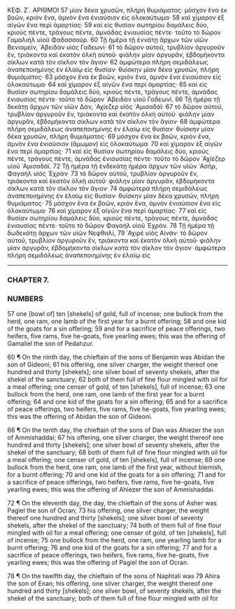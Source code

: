 ΚΕΦ. Ζ΄.             ΑΡΙΘΜΟΙ
57 μίαν δέκα χρυσῶν, πλήρη θυμιάματος· μόσχον ἕνα ἐκ βοῶν, κριὸν ἕνα, ἀμνὸν ἕνα ἐνιαύσιον εἰς ὁλοκαύτωμα·
58 καὶ χίμαρον ἐξ αἰγῶν ἕνα περὶ ἁμαρτίας·
59 καὶ εἰς θυσίαν σωτηρίου δαμάλεις δύο, κριοὺς πέντε, τράγους πέντε, ἀμνάδας ἐνιαυσίας πέντε· τοῦτο τὸ δῶρον Γαμαλιὴλ υἱοῦ Φαδασσούρ.
60 Τῇ ἡμέρα τῇ ἐννάτῃ ἄρχων τῶν υἱῶν Βενιαμείν, ᾿Αβειδὰν υἱὸς Γαδεωνί·
61 τὸ δῶρον αὐτοῦ, τρυβλίον ἀργυροῦν ἕν, τριάκοντα καὶ ἑκατὸν ὁλκὴ αὐτοῦ· φιάλην μίαν ἀργυρᾶν, ἑβδομήκοντα σίκλων κατὰ τὸν σίκλον τὸν ἅγιον·
62 ἀμφώτερα πλήρη σεμιδάλεως ἀναπεποιημίνης ἐν ἐλαίῳ εἰς θυσίαν· θυίσκην μίαν δέκα χρυσῶν, πλήρη θυμιάματος·
63 μόσχον ἕνα ἐκ βοῶν, κριὸν ἕνα, ἀμνὸν ἕνα ἐνιαύσιον εἰς ὁλοκαύτωμα·
64 καὶ χίμαρον ἐξ αἰγῶν ἕνα περὶ ἁμαρτίας·
65 καὶ εἰς θυσίαν σωτηρίου δαμάλεις δύο, κριοὺς πέντε, τράγους πέντε, ἀμνάδας ἐνιαυσίας πέντε· τοῦτο τὸ δῶρον ᾿Αβειδὰν υἱοῦ Γαδεωνί.
66 Τῇ ἡμέρα τῇ δεκάτῃ ἄρχων τῶν υἱῶν Δάν, ᾿Αχίεζερ υἱὸς ᾿Αμισαδάϊ·
67 τὸ δῶρον αὐτοῦ, τρυβλίον ἀργυροῦν ἕν, τριάκοντα καὶ ἑκατὸν ὁλκὴ αὐτοῦ· φιάλην μίαν ἀργυρᾶν, ἑβδομήκοντα σίκλων κατὰ τὸν σίκλον τὸν ἅγιον·
68 ἀμφώτερα πλήρη σεμιδάλεως ἀναπεποιημίνης ἐν ἐλαίῳ εἰς θυσίαν· θυίσκην μίαν δέκα χρυσῶν, πλήρη θυμιάματος·
69 μόσχον ἕνα ἐκ βοῶν, κριὸν ἕνα, ἀμνὸν ἕνα ἐνιαύσιον (ἄμωμον) εἰς ὁλοκαύτωμα·
70 καὶ χίμαρον ἐξ αἰγῶν ἕνα περὶ ἁμαρτίας·
71 καὶ εἰς θυσίαν σωτηρίου δαμάλεις δύο, κριοὺς πέντε, τράγους πέντε, ἀμνάδας ἐνιαυσίας πέντε· τοῦτο τὸ δῶρον ᾿Αχίεζερ υἱοῦ ᾿Αμισαδάϊ.
72 Τῇ ἡμέρα τῇ ἑνδεκάτῃ ἡμέρα ἄρχων τῶν υἱῶν ᾿Ασήρ, Φαγαὴλ υἱὸς ᾿Εχράν·
73 τὸ δῶρον αὐτοῦ, τρυβλίον ἀργυροῦν ἕν, τριάκοντα καὶ ἑκατὸν ὁλκὴ αὐτοῦ· φιάλην μίαν ἀργυρᾶν, ἑβδομήκοντα σίκλων κατὰ τὸν σίκλον τὸν ἅγιον·
74 ἀμφώτερα πλήρη σεμιδάλεως ἀναπεποιημίνης ἐν ἐλαίῳ εἰς θυσίαν· θυίσκην μίαν δέκα χρυσῶν, πλήρη θυμιάματος·
75 μόσχον ἕνα ἐκ βοῶν, κριὸν ἕνα, ἀμνὸν ἐνιαύσιον ἕνα εἰς ὁλοκαύτωμα·
76 καὶ χίμαρον ἐξ αἰγῶν ἕνα περὶ ἁμαρτίας·
77 καὶ εἰς θυσίαν σωτηρίου δαμάλεις δύο, κριοὺς πέντε, τράγους πέντε, ἀμνάδας ἐνιαυσίας πέντε· τοῦτο τὸ δῶρον Φαγαὴλ υἱοῦ ᾿Εχράν.
78 Τῇ ἡμέρα τῇ δωδεκάτῃ ἄρχων τῶν υἱῶν Νεφθαλί,
79 ᾿Αχιρὲ υἱὸς Αἰνάν· τὸ δῶρον αὐτοῦ, τρυβλίον ἀργυροῦν ἕν, τριάκοντα καὶ ἑκατὸν ὁλκὴ αὐτοῦ· φιάλην μίαν ἀργυρᾶν, ἑβδομήκοντα σίκλων κατὰ τὸν σίκλον τὸν ἅγιον· ἀμφώτερα πλήρη σεμιδάλεως ἀναπεποιημίνης ἐν ἐλαίῳ εἰς

***

### CHAPTER 7.
### NUMBERS

57 one [bowl of] ten [shekels] of gold, full of incense; one bullock from the herd, one ram, one lamb of the first year for a burnt offering;
58 and one kid of the goats for a sin offering;
59 and for a sacrifice of peace offerings, two heifers, five rams, five he-goats, five yearling ewes; this was the offering of Gamaliel the son of Pedahzur.

60 ¶ On the ninth day, the chieftain of the sons of Benjamin was Abidan the son of Gideoni;
61 his offering, one silver charger, the weight thereof one hundred and thirty [shekels]; one silver bowl of seventy shekels, after the shekel of the sanctuary;
62 both of them full of fine flour mingled with oil for a meal offering; one censer of gold, of ten [shekels], full of incense;
63 one bullock from the herd, one ram, one lamb of the first year for a burnt offering;
64 and one kid of the goats for a sin offering;
65 and for a sacrifice of peace offerings, two heifers, five rams, five he-goats, five yearling ewes; this was the offering of Abidan the son of Gideoni.

66 ¶ On the tenth day, the chieftain of the sons of Dan was Ahiezer the son of Ammishaddai;
67 his offering, one silver charger, the weight thereof one hundred and thirty [shekels]; one silver bowl of seventy shekels, after the shekel of the sanctuary;
68 both of them full of fine flour mingled with oil for a meal offering; one censer of gold, of ten [shekels], full of incense;
69 one bullock from the herd, one ram, one lamb of the first year, without blemish, for a burnt offering;
70 and one kid of the goats for a sin offering;
71 and for a sacrifice of peace offerings, two heifers, five rams, five he-goats, five yearling ewes; this was the offering of Ahiezer the son of Ammishaddai.

72 ¶ On the eleventh day, the day, the chieftain of the sons of Asher was Pagiel the son of Ocran;
73 his offering, one silver charger, the weight thereof one hundred and thirty [shekels]; one silver bowl of seventy shekels, after the shekel of the sanctuary;
74 both of them full of fine flour mingled with oil for a meal offering; one censer of gold, of ten [shekels], full of incense;
75 one bullock from the herd, one ram, one yearling lamb for a burnt offering;
76 and one kid of the goats for a sin offering;
77 and for a sacrifice of peace offerings, two heifers, five rams, five he-goats, five yearling ewes; this was the offering of Pagiel the son of Ocran.

78 ¶ On the twelfth day, the chieftain of the sons of Naphtali was
79 Ahira the son of Enan; his offering, one silver charger, the weight thereof one hundred and thirty [shekels]; one silver bowl, of seventy shekels, after the shekel of the sanctuary; both of them full of fine flour mingled with oil for